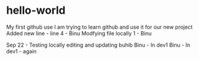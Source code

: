 # hello-world
My first github use
I am trying to learn github and use it for our new project
Added new line - line 4 - Binu
Modfying file locally 1 - Binu

Sep 22 - Testing locally editing and updating buhib
Binu - In dev1
Binu - In dev1 - again